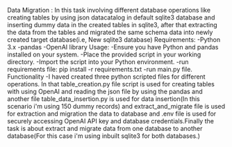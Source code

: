Data Migration : In this task involving different database operations like creating tables by using json datacatalog in default sqlite3 database and inserting dummy data in the created tables in sqlite3, after that extracting the data from the tables and migrated the same schema data into newly created target database(i.e, New sqlite3 database)
Requirements: -Python 3.x -pandas -OpenAI library
Usage: -Ensure you have Python and pandas installed on your system. -Place the provided script in your working directory. -Import the script into your Python environment.  -run requirements file: pip install -r requirements.txt -run main.py file.
Functionality -I haved created three python scripted files for different operations. In that table_creation.py file script is used for creating tables with using OpenAI and reading the json file by using the pandas and another file table_data_insertion.py is used for data insertion(In this scenario i'm using 150 dummy records) and extract_and_migrate file is used for extraction and migration the data to database and .env file is used for securely accessing OpenAI API key and database credentials.Finally the task is about extract and migrate data from one database to another database(For this case  i'm using inbuilt sqlite3 for both databases.)   
